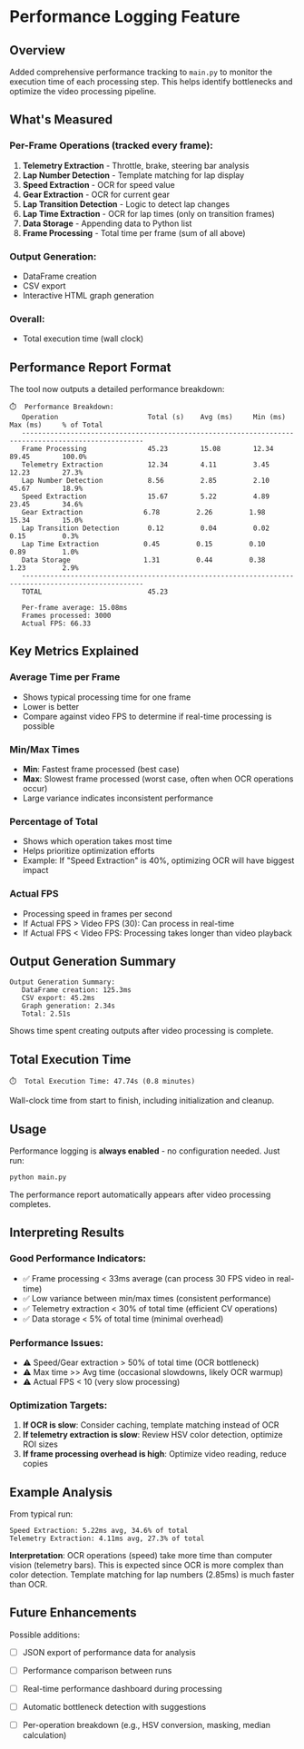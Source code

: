 # Performance Logging Feature

## Overview
Added comprehensive performance tracking to `main.py` to monitor the execution time of each processing step. This helps identify bottlenecks and optimize the video processing pipeline.

## What's Measured

### Per-Frame Operations (tracked every frame):
1. **Telemetry Extraction** - Throttle, brake, steering bar analysis
2. **Lap Number Detection** - Template matching for lap display
3. **Speed Extraction** - OCR for speed value
4. **Gear Extraction** - OCR for current gear
5. **Lap Transition Detection** - Logic to detect lap changes
6. **Lap Time Extraction** - OCR for lap times (only on transition frames)
7. **Data Storage** - Appending data to Python list
8. **Frame Processing** - Total time per frame (sum of all above)

### Output Generation:
- DataFrame creation
- CSV export
- Interactive HTML graph generation

### Overall:
- Total execution time (wall clock)

## Performance Report Format

The tool now outputs a detailed performance breakdown:

```
⏱️  Performance Breakdown:
   Operation                      Total (s)    Avg (ms)     Min (ms)     Max (ms)     % of Total  
   ----------------------------------------------------------------------------------------------------
   Frame Processing               45.23        15.08        12.34        89.45        100.0%      
   Telemetry Extraction           12.34        4.11         3.45         12.23        27.3%       
   Lap Number Detection           8.56         2.85         2.10         45.67        18.9%       
   Speed Extraction               15.67        5.22         4.89         23.45        34.6%       
   Gear Extraction               6.78         2.26         1.98         15.34        15.0%       
   Lap Transition Detection       0.12         0.04         0.02         0.15         0.3%        
   Lap Time Extraction           0.45         0.15         0.10         0.89         1.0%        
   Data Storage                  1.31         0.44         0.38         1.23         2.9%        
   ----------------------------------------------------------------------------------------------------
   TOTAL                          45.23

   Per-frame average: 15.08ms
   Frames processed: 3000
   Actual FPS: 66.33
```

## Key Metrics Explained

### Average Time per Frame
- Shows typical processing time for one frame
- Lower is better
- Compare against video FPS to determine if real-time processing is possible

### Min/Max Times
- **Min**: Fastest frame processed (best case)
- **Max**: Slowest frame processed (worst case, often when OCR operations occur)
- Large variance indicates inconsistent performance

### Percentage of Total
- Shows which operation takes most time
- Helps prioritize optimization efforts
- Example: If "Speed Extraction" is 40%, optimizing OCR will have biggest impact

### Actual FPS
- Processing speed in frames per second
- If Actual FPS > Video FPS (30): Can process in real-time
- If Actual FPS < Video FPS: Processing takes longer than video playback

## Output Generation Summary
```
Output Generation Summary:
   DataFrame creation: 125.3ms
   CSV export: 45.2ms
   Graph generation: 2.34s
   Total: 2.51s
```

Shows time spent creating outputs after video processing is complete.

## Total Execution Time
```
⏱️  Total Execution Time: 47.74s (0.8 minutes)
```

Wall-clock time from start to finish, including initialization and cleanup.

## Usage

Performance logging is **always enabled** - no configuration needed. Just run:

```bash
python main.py
```

The performance report automatically appears after video processing completes.

## Interpreting Results

### Good Performance Indicators:
- ✅ Frame processing < 33ms average (can process 30 FPS video in real-time)
- ✅ Low variance between min/max times (consistent performance)
- ✅ Telemetry extraction < 30% of total time (efficient CV operations)
- ✅ Data storage < 5% of total time (minimal overhead)

### Performance Issues:
- ⚠️ Speed/Gear extraction > 50% of total time (OCR bottleneck)
- ⚠️ Max time >> Avg time (occasional slowdowns, likely OCR warmup)
- ⚠️ Actual FPS < 10 (very slow processing)

### Optimization Targets:
1. **If OCR is slow**: Consider caching, template matching instead of OCR
2. **If telemetry extraction is slow**: Review HSV color detection, optimize ROI sizes
3. **If frame processing overhead is high**: Optimize video reading, reduce copies

## Example Analysis

From typical run:
```
Speed Extraction: 5.22ms avg, 34.6% of total
Telemetry Extraction: 4.11ms avg, 27.3% of total
```

**Interpretation**: OCR operations (speed) take more time than computer vision (telemetry bars). This is expected since OCR is more complex than color detection. Template matching for lap numbers (2.85ms) is much faster than OCR.

## Future Enhancements

Possible additions:
- [ ] JSON export of performance data for analysis
- [ ] Performance comparison between runs
- [ ] Real-time performance dashboard during processing
- [ ] Automatic bottleneck detection with suggestions
- [ ] Per-operation breakdown (e.g., HSV conversion, masking, median calculation)



